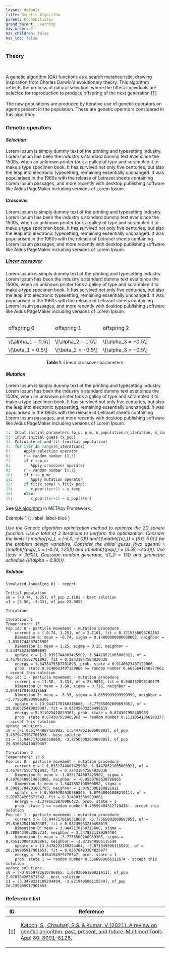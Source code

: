 ```yaml
---
layout: default
title: Genetic Algorithm
parent: Probabilistic
grand_parent: Learning
nav_order: 3
has_children: false
has_toc: false
---
```


<!--Don't delete ths script-->
<script src = "https://polyfill.io/v3/polyfill.min.js?features=es6"></script>
<script id = "MathJax-script" async src="https://cdn.jsdelivr.net/npm/mathjax@3/es5/tex-mml-chtml.js"></script>
<!--Don't delete ths script-->

<h3>Theory</h3>

<br>

<p aling = "justify">
A genetic algorithm (GA) functions as a search metaheuristic, drawing inspiration from Charles Darwin's evolutionary theory.  This algorithm reflects the process of natural selection, where the fittest individuals are selected for reproduction to produce offspring of the next generation <a href="#ref1">[1]</a>.
<br><br>
The new populations are produced by iterative use of genetic operators on agents present in the population. These are genetic operators considered in this algorithm. 
</p>

<h3>Genetic operators</h3>

<h4><i>Selection</i></h4>

<p aling = "justify">
Lorem Ipsum is simply dummy text of the printing and typesetting industry. Lorem Ipsum has been the industry's standard dummy text ever since the 1500s, when an unknown printer took a galley of type and scrambled it to make a type specimen book. It has survived not only five centuries, but also the leap into electronic typesetting, remaining essentially unchanged. It was popularised in the 1960s with the release of Letraset sheets containing Lorem Ipsum passages, and more recently with desktop publishing software like Aldus PageMaker including versions of Lorem Ipsum.
</p>

<h4><i>Crossover</i></h4>

<p aling = "justify">
Lorem Ipsum is simply dummy text of the printing and typesetting industry. Lorem Ipsum has been the industry's standard dummy text ever since the 1500s, when an unknown printer took a galley of type and scrambled it to make a type specimen book. It has survived not only five centuries, but also the leap into electronic typesetting, remaining essentially unchanged. It was popularised in the 1960s with the release of Letraset sheets containing Lorem Ipsum passages, and more recently with desktop publishing software like Aldus PageMaker including versions of Lorem Ipsum.
</p>

<h5><u>Linear crossover</u></h5>

<p aling = "justify">
Lorem Ipsum is simply dummy text of the printing and typesetting industry. Lorem Ipsum has been the industry's standard dummy text ever since the 1500s, when an unknown printer took a galley of type and scrambled it to make a type specimen book. It has survived not only five centuries, but also the leap into electronic typesetting, remaining essentially unchanged. It was popularised in the 1960s with the release of Letraset sheets containing Lorem Ipsum passages, and more recently with desktop publishing software like Aldus PageMaker including versions of Lorem Ipsum.
</p>

<table border = "0" style = "width:100%">
    <thead>
        <tr>
            <td><p aling = "center">offspring 0</p></td>
            <td><p aling = "center">offspring 1</p></td>
            <td><p aling = "center">offspring 2</p></td>
        </tr>
    </thead>
    <tbody>
        <tr>
            <td>\[\alpha_1 = 0.5\]</td>
            <td>\[\alpha_2 = 1.5\]</td>
            <td>\[\alpha_3 = -0.5\]</td>
        </tr>
        <tr>
            <td>\[\beta_1 = 0.5\]</td>
            <td>\[\beta_2 = -0.5\]</td>
            <td>\[\alpha_3 = -0.5\]</td>
        </tr>
    </tbody>
</table>
<p align = "center" id = "tab01"><b>Table 1.</b> Linear crossover parameters.</p>

<h4><i>Mutation</i></h4>

<p aling = "justify">
Lorem Ipsum is simply dummy text of the printing and typesetting industry. Lorem Ipsum has been the industry's standard dummy text ever since the 1500s, when an unknown printer took a galley of type and scrambled it to make a type specimen book. It has survived not only five centuries, but also the leap into electronic typesetting, remaining essentially unchanged. It was popularised in the 1960s with the release of Letraset sheets containing Lorem Ipsum passages, and more recently with desktop publishing software like Aldus PageMaker including versions of Lorem Ipsum.
</p>




```python
1:  Input initial parameters (p_c, p_m, n_population,n_iteration, x_lower, x_upper, fit_function, obj_function, n_dimensions)
2:  Input initial guess (x_pop)
3:  Calculate of and fit (initial population)
4:  for iter in range(n_iterations):
5:      Apply selection operator
6:      r = random number [0,1]
7:      if r <=p_c: 
8:         Apply crossover operator
9:      r = random number [0,1]
10:     if r <= p_m:              
11:        Apply mutation operator
12:     if fit(x_temp) > fit(x_pop):
13:        x_pop(iter+1) = x_temp
14:     else:
15:        x_pop(iter+1) = x_pop(iter)
```

<p align = "justify">
See <a href="https://wmpjrufg.github.io/METAPY/FRA_ALG_SA_01.html" target="_blank">GA algorithm</a> in METApy Framework.
</p>

Example 1
{: .label .label-blue }

<p align = "justify">
  <i>
      Use the Genetic algorithm optimization method to optimize the 2D sphere function. Use a total of 2 iterations to perform the optimization. Consider the limits \(\mathbf{x}_L = [-5.0, -5.0]\) and \(\mathbf{x}_U = [5.0, 5.0]\) for the problem design variables. Consider the initial guess (two agents) \(\mathbf{pop}_0 = [-0.74, 1.25]\) and \(\mathbf{pop}_1 = [3.58, -3.33]\). Use \(cov = 20%\), Gaussian random generator, \(T_0 = 15\) and geometric schedule (\(\alpha = 0.90\)).
  </i>
</p>


<h5>Solution</h5>

```
Simulated Annealing 01 - report 

Initial population
x0 = [-0.74, 1.25], of_pop 2.1101 - best solution
x1 = [3.58, -3.33], of_pop 23.9053 

Iterations

Iteration: 1
Temperature: 15
Pop id: 0 - particle movement - mutation procedure
    current x = [-0.74, 1.25], of = 2.1101, fit = 0.3215330696762162
    Dimension 0: mean = -0.74, sigma = 0.14800000000000002, neighbor = -1.0351744807425902
    Dimension 1: mean = 1.25, sigma = 0.25, neighbor = 1.5447852100500892
    update x = [-1.0351744807425902, 1.5447852100500892], of = 3.4579475507701893, fit = 0.22431847584820336
    energy = 1.3478475507701893, prob. state = 0.9140623407129066
    prob. state 0.9140623407129066 >= random number 0.6630641248277662 - accept this solution
Pop id: 1 - particle movement - mutation procedure
    current x = [3.58, -3.33], of = 23.9053, fit = 0.040152096140179
    Dimension 0: mean = 3.58, sigma = 0.716, neighbor = 3.9447170160318668
    Dimension 1: mean = -3.33, sigma = 0.6659999999999999, neighbor = -3.7756500200969305
    update x = [3.9447170160318668, -3.7756500200969305], of = 29.816325410829307, fit = 0.03245033230498615
    energy = 5.911025410829307, prob. state = 0.674307958485963
    prob. state 0.674307958485963 >= random number 0.11118541366280277 - accept this solution
update solutions
x0 = [-1.0351744807425902, 1.5447852100500892], of_pop 3.4579475507701893 - best solution
x1 = [3.9447170160318668, -3.7756500200969305], of_pop 29.816325410829307 

Iteration: 2
Temperature: 13.5
Pop id: 0 - particle movement - mutation procedure
    current x = [-1.0351744807425902, 1.5447852100500892], of = 3.4579475507701893, fit = 0.22431847584820336
    Dimension 0: mean = -1.0351744807425902, sigma = 0.20703489614851806, neighbor = -0.9559782630786865
    Dimension 1: mean = 1.5447852100500892, sigma = 0.30895704201001783, neighbor = 1.0793006180821911
    update x = [-0.9559782630786865, 1.0793006180821911], of = 2.078784263671542, fit = 0.3248035309909861
    energy = -1.3791632870986472, prob. state = 1
    prob. state 1 >= random number 0.40559404312719416 - accept this solution
Pop id: 1 - particle movement - mutation procedure
    current x = [3.9447170160318668, -3.7756500200969305], of = 29.816325410829307, fit = 0.03245033230498615
    Dimension 0: mean = 3.9447170160318668, sigma = 0.7889434032063734, neighbor = 3.3478221189294404
    Dimension 1: mean = -3.7756500200969305, sigma = 0.7551300040193861, neighbor = -3.871949506115549
    update x = [3.3478221189294404, -3.871949506115549], of = 26.199905917901653, fit = 0.03676483304825877
    energy = -3.6164194929276547, prob. state = 1
    prob. state 1 >= random number 0.5368960666312674 - accept this solution
update solutions
x0 = [-0.9559782630786865, 1.0793006180821911], of_pop 2.078784263671542 - best solution
x1 = [3.3478221189294404, -3.871949506115549], of_pop 26.199905917901653   
```

<h3>Reference list</h3>

<table>
    <thead>
        <tr>
            <th>ID</th>
            <th>Reference</th>
        </tr>
    </thead>
    <tbody>
        <tr>
            <td><p align = "center" id = "ref1">[1]</p></td>
            <td><p align = "left"><a href="https://doi.org/10.1007/s11042-020-10139-6" target="_blank" rel="noopener noreferrer">Katoch, S., Chauhan, S.S. & Kumar, V  (2021). A review on genetic algorithm: past, present, and future. Multimed Tools Appl 80, 8091–8126.</a></p></td>
        </tr>
    </tbody>
</table>